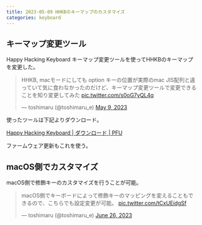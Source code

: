 ```yaml
---
title: 2023-05-09 HHKBのキーマップのカスタマイズ
categories: keyboard
---
```


## キーマップ変更ツール

Happy Hacking Keyboard キーマップ変更ツールを使ってHHKBのキーマップを変更した。

<blockquote class="twitter-tweet"><p lang="ja" dir="ltr">HHKB, macモードにしても option キーの位置が実際のmac JIS配列と違っていて気に食わなかったのだけど、キーマップ変更ツールで変更できることを知り変更してみた <a href="https://t.co/s0oG7yQL4q">pic.twitter.com/s0oG7yQL4q</a></p>&mdash; toshimaru (@toshimaru_e) <a href="https://twitter.com/toshimaru_e/status/1655855441904295936?ref_src=twsrc%5Etfw">May 9, 2023</a></blockquote> <script async src="https://platform.twitter.com/widgets.js" charset="utf-8"></script>

使ったツールは下記よりダウンロード。

[Happy Hacking Keyboard \| ダウンロード \| PFU](https://happyhackingkb.com/jp/download/)

ファームウェア更新もこれを使う。

## macOS側でカスタマイズ

macOS側で修飾キーのカスタマイズを行うことが可能。

<blockquote class="twitter-tweet"><p lang="ja" dir="ltr">macOS側でキーボードによって修飾キーのマッピングを変えることもできるので、こちらでも設定変更が可能。 <a href="https://t.co/tCxUEidgSf">pic.twitter.com/tCxUEidgSf</a></p>&mdash; toshimaru (@toshimaru_e) <a href="https://twitter.com/toshimaru_e/status/1673162970355093504?ref_src=twsrc%5Etfw">June 26, 2023</a></blockquote> <script async src="https://platform.twitter.com/widgets.js" charset="utf-8"></script>
